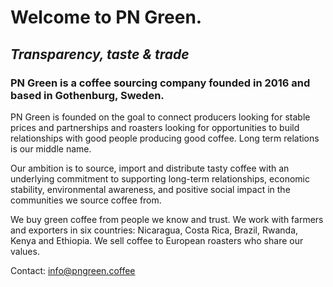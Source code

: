 # Welcome to PN Green. 
## _Transparency, taste & trade_

### PN Green is a coffee sourcing company founded in 2016 and based in Gothenburg, Sweden. 

PN Green is founded on the goal to connect producers looking for stable prices and partnerships and roasters looking for opportunities to build relationships with good people producing good coffee. Long term relations is our middle name. 

Our ambition is to source, import and distribute tasty coffee with an underlying commitment to supporting long-term relationships, economic stability, environmental awareness, and positive social impact in the communities we source coffee from.

We buy green coffee from people we know and trust. We work with farmers and exporters in six countries: 
Nicaragua, Costa Rica, Brazil, Rwanda, Kenya and Ethiopia. We sell coffee to European roasters who share our values. 


Contact: 
info@pngreen.coffee
